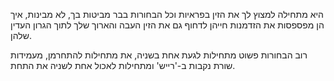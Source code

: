 היא מתחילה למצוץ לך את הזין בפראיות וכל הבחורות בבר מביטות בך, לא מבינות, איך הן מפספסות את הזדמנות
חייהן לדחוף גם את הזין העבה והארוך שלך לתוך הגרון העדין שלהן.

רוב הבחורות פשוט מתחילות לגעת אחת בשניה, את מתחילות להתחרמן, מעמידות שורת נקבות ב-'רייש' ומתחילות לאכול
אחת לשניה את התחת.